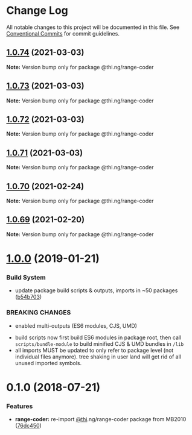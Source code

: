 # Change Log

All notable changes to this project will be documented in this file.
See [Conventional Commits](https://conventionalcommits.org) for commit guidelines.

## [1.0.74](https://github.com/thi-ng/umbrella/compare/@thi.ng/range-coder@1.0.73...@thi.ng/range-coder@1.0.74) (2021-03-03)

**Note:** Version bump only for package @thi.ng/range-coder





## [1.0.73](https://github.com/thi-ng/umbrella/compare/@thi.ng/range-coder@1.0.72...@thi.ng/range-coder@1.0.73) (2021-03-03)

**Note:** Version bump only for package @thi.ng/range-coder





## [1.0.72](https://github.com/thi-ng/umbrella/compare/@thi.ng/range-coder@1.0.71...@thi.ng/range-coder@1.0.72) (2021-03-03)

**Note:** Version bump only for package @thi.ng/range-coder





## [1.0.71](https://github.com/thi-ng/umbrella/compare/@thi.ng/range-coder@1.0.70...@thi.ng/range-coder@1.0.71) (2021-03-03)

**Note:** Version bump only for package @thi.ng/range-coder





## [1.0.70](https://github.com/thi-ng/umbrella/compare/@thi.ng/range-coder@1.0.69...@thi.ng/range-coder@1.0.70) (2021-02-24)

**Note:** Version bump only for package @thi.ng/range-coder





## [1.0.69](https://github.com/thi-ng/umbrella/compare/@thi.ng/range-coder@1.0.68...@thi.ng/range-coder@1.0.69) (2021-02-20)

**Note:** Version bump only for package @thi.ng/range-coder





# [1.0.0](https://github.com/thi-ng/umbrella/compare/@thi.ng/range-coder@0.1.28...@thi.ng/range-coder@1.0.0) (2019-01-21)

### Build System

* update package build scripts & outputs, imports in ~50 packages ([b54b703](https://github.com/thi-ng/umbrella/commit/b54b703))

### BREAKING CHANGES

* enabled multi-outputs (ES6 modules, CJS, UMD)

- build scripts now first build ES6 modules in package root, then call
  `scripts/bundle-module` to build minified CJS & UMD bundles in `/lib`
- all imports MUST be updated to only refer to package level
  (not individual files anymore). tree shaking in user land will get rid of
  all unused imported symbols.

<a name="0.1.0"></a>
# 0.1.0 (2018-07-21)

### Features

* **range-coder:** re-import [@thi](https://github.com/thi).ng/range-coder package from MB2010 ([76dc450](https://github.com/thi-ng/umbrella/commit/76dc450))
